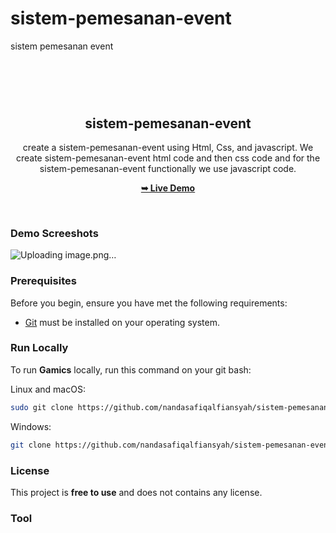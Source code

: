 # sistem-pemesanan-event
sistem pemesanan event
# 

<div align="center">
  
  <br />
  <br />

  <h2 align="center">sistem-pemesanan-event</h2>

  create a sistem-pemesanan-event using Html, Css, and javascript. We create sistem-pemesanan-event html code and then css code and for the sistem-pemesanan-event functionally we use javascript code.

  <a href="https://nandasafiqalfiansyah.github.io/sistem-pemesanan-event/"><strong>➥ Live Demo</strong></a>

</div>

<br />

### Demo Screeshots

![Uploading image.png…](https://blogger.googleusercontent.com/img/b/R29vZ2xl/AVvXsEghu7Lx4VnZ5UqKM7xDEoymK2_JXVc094Qnpt753AfypNHEsDEa5gbIwJHsmyhPuUjTsIYzdYt4UGnwJxw1qJctKSOifdFOej42jJSed8DAuh0Vl7STfnYCNunicZ-qCmoJunbgGRdzeVHkbxn3NS4qzQgUPW3_Qu8C9ElqM6kvnHlb8pXAZFOAa4XMkg/s1917/Screenshot_20230115_110040.png)

### Prerequisites

Before you begin, ensure you have met the following requirements:

* [Git](https://git-scm.com/downloads "Download Git") must be installed on your operating system.

### Run Locally

To run **Gamics** locally, run this command on your git bash:

Linux and macOS:

```bash
sudo git clone https://github.com/nandasafiqalfiansyah/sistem-pemesanan-event.git
```

Windows:

```bash
git clone https://github.com/nandasafiqalfiansyah/sistem-pemesanan-event.git
```


### License

This project is **free to use** and does not contains any license.

### Tool
